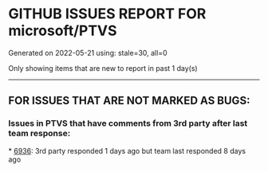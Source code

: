 
# GITHUB ISSUES REPORT FOR microsoft/PTVS


Generated on 2022-05-21 using: stale=30, all=0


Only showing items that are new to report in past 1 day(s)


---

## FOR ISSUES THAT ARE NOT MARKED AS BUGS:


### Issues in PTVS that have comments from 3rd party after last team response:


\* [6936](https://github.com/microsoft/PTVS/issues/6936 "Skip tests after clicking “Analyze Code Coverage”."): 3rd party responded 1 days ago but team last responded 8 days ago
